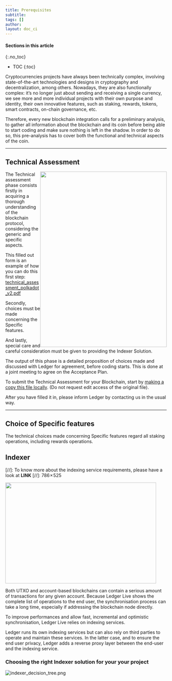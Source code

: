 ```yaml
---
title: Prerequisites
subtitle:
tags: []
author:
layout: doc_ci
---
```


#### Sections in this article
{:.no_toc}
* TOC
{:toc}

Cryptocurrencies projects have always been technically complex, involving state-of-the-art technologies and designs in cryptography and decentralization, among others.
Nowadays, they are also functionally complex: it’s no longer just about sending and receiving a single currency, we see more and more individual projects with their own purpose and identity, their own innovative features, such as staking, rewards, tokens, smart contracts, on-chain governance, etc.

Therefore, every new blockchain integration calls for a preliminary analysis, to gather all information about the blockchain and its coin before being able to start coding and make sure nothing is left in the shadow. In order to do so, this pre-analysis has to cover both the functional and technical aspects of the coin.

***
## Technical Assessment

<!-- ------------- Image ------------- -->
<img width="395" height="548" src="../images/technical-assessment.png " style="float:right">
<!-- --------------------------------- -->

The Technical assessment phase consists firstly in acquiring a thorough understanding of the blockchain protocol, considering the generic and specific aspects.

This filled out form is an example of how you can do this first step: [technical_assessment_polkadot_v2.pdf](../../../files/technical_assessment_polkadot_v2.pdf)

Secondly, choices must be made concerning the Specific features.

And lastly, special care and careful consideration must be given to providing the Indexer Solution.

The output of this phase is a detailed proposition of choices made and discussed with Ledger for agreement, before coding starts. This is done at a joint meeting to agree on the Acceptance Plan.

To submit the Technical Assessment for your Blockchain, start by [making a copy this file locally]( https://docs.google.com/document/d/1pIk-TtmVtgBeyrUY8EyVjknkk-zoVUAXdxyDHluJSiM). (Do not request edit access of the original file). 

After you have filled it in, please inform Ledger by contacting us in the usual way. 

***
## Choice of Specific features

The technical choices made concerning Specific features regard all staking operations, including rewards operations.


## Indexer

[//]: To know more about the indexing service requirements, please have a look at  **LINK**
[//]: 786 × 525

<!-- ------------- Image ------------- -->
<img align="centre" width="471" height="315" src="../images/blockchain_infra.png" >
<!-- --------------------------------- -->

Both UTXO and account-based blockchains can contain a serious amount of transactions for any given account. Because Ledger Live shows the complete list of operations to the end user, the synchronisation process can take a long time, especially if addressing the blockchain node directly.

To improve performances and allow fast, incremental and optimistic synchronisation, Ledger Live relies on indexing services.

Ledger runs its own indexing services but can also rely on third parties to operate and maintain these services. In the latter case, and to ensure the end user privacy, Ledger adds a reverse proxy layer between the end-user and the indexing service.

### Choosing the right Indexer solution for your your project

<!-- ------------- Image ------------- -->
![indexer_decision_tree.png](../images/indexer-decision-tree.png)
<!-- --------------------------------- -->
